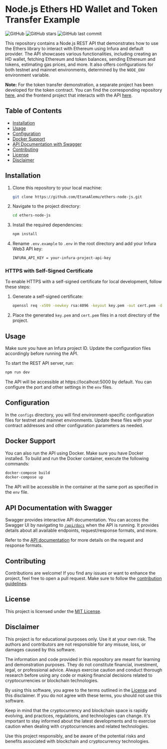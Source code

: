 # Node.js Ethers HD Wallet and Token Transfer Example

![GitHub](https://img.shields.io/github/license/EtanaAlemu/ethers-node-js)
![GitHub stars](https://img.shields.io/github/stars/EtanaAlemu/ethers-node-js)
![GitHub last commit](https://img.shields.io/github/last-commit/EtanaAlemu/ethers-node-js)

This repository contains a Node.js REST API that demonstrates how to use the Ethers library to interact with Ethereum using Infura and default provider. The API showcases various functionalities, including creating an HD wallet, fetching Ethereum and token balances, sending Ethereum and tokens, estimating gas prices, and more. It also offers configurations for both testnet and mainnet environments, determined by the `NODE_ENV` environment variable.

**Note:** For the token transfer demonstration, a separate project has been developed for the token contract. You can find the corresponding repository [here](https://github.com/EtanaAlemu/erc20-token-contract), and the frontend project that interacts with the API [here](https://github.com/EtanaAlemu/ethers-hdwallet-frontend).

## Table of Contents

- [Installation](#installation)
- [Usage](#usage)
- [Configuration](#configuration)
- [Docker Support](#docker-support)
- [API Documentation with Swagger](#api-documentation-with-swagger)
- [Contributing](#contributing)
- [License](#license)
- [Disclaimer](#disclaimer)

## Installation

1. Clone this repository to your local machine:

   ```bash
   git clone https://github.com/EtanaAlemu/ethers-node-js.git
   ```

2. Navigate to the project directory:

   ```bash
   cd ethers-node-js
   ```

3. Install the required dependencies:

   ```bash
   npm install
   ```

4. Rename `.env.example` to `.env` in the root directory and add your Infura Web3 API key:

   ```bash
   INFURA_API_KEY = your-infura-project-api-key
   ```

### HTTPS with Self-Signed Certificate
To enable HTTPS with a self-signed certificate for local development, follow these steps:

1. Generate a self-signed certificate:

   ```bash
   openssl req -x509 -newkey rsa:4096 -keyout key.pem -out cert.pem -days 365
   ```
2. Place the generated `key.pem` and `cert.pem` files in a root directory of the project.
## Usage

Make sure you have an Infura project ID. Update the configuration files accordingly before running the API.

To start the REST API server, run:

```bash
npm run dev
```

The API will be accessible at https://localhost:5000 by default. You can configure the port and other settings in the `env` files.

## Configuration

In the `configs` directory, you will find environment-specific configuration files for testnet and mainnet environments. Update these files with your contract addresses and other configuration parameters as needed.

## Docker Support

You can also run the API using Docker. Make sure you have Docker installed. To build and run the Docker container, execute the following commands:

```bash
docker-compose build
docker-compose up
```

The API will be accessible in the container at the same port as specified in the `env` file.

## API Documentation with Swagger

Swagger provides interactive API documentation. You can access the Swagger UI by navigating to [`/api/docs`](https://ethers-node-js.onrender.com/api/docs/) when the API is running. It provides details about all available endpoints, request/response formats, and more.

Refer to the [API documentation](DOCUMENTATION.md) for more details on the request and response formats.

## Contributing

Contributions are welcome! If you find any issues or want to enhance the project, feel free to open a pull request. Make sure to follow the [contribution guidelines](CONTRIBUTING.md).

## License

This project is licensed under the [MIT License](LICENSE).

## Disclaimer

This project is for educational purposes only. Use it at your own risk. The authors and contributors are not responsible for any misuse, loss, or damages caused by this software.

The information and code provided in this repository are meant for learning and demonstration purposes. They do not constitute financial, investment, legal, or professional advice. Always exercise caution and conduct thorough research before using any code or making financial decisions related to cryptocurrencies or blockchain technologies.

By using this software, you agree to the terms outlined in the [License](LICENSE) and this disclaimer. If you do not agree with these terms, you should not use this software.

Keep in mind that the cryptocurrency and blockchain space is rapidly evolving, and practices, regulations, and technologies can change. It's important to stay informed about the latest developments and to exercise caution when dealing with cryptocurrencies and related technologies.

Use this project responsibly, and be aware of the potential risks and benefits associated with blockchain and cryptocurrency technologies.
